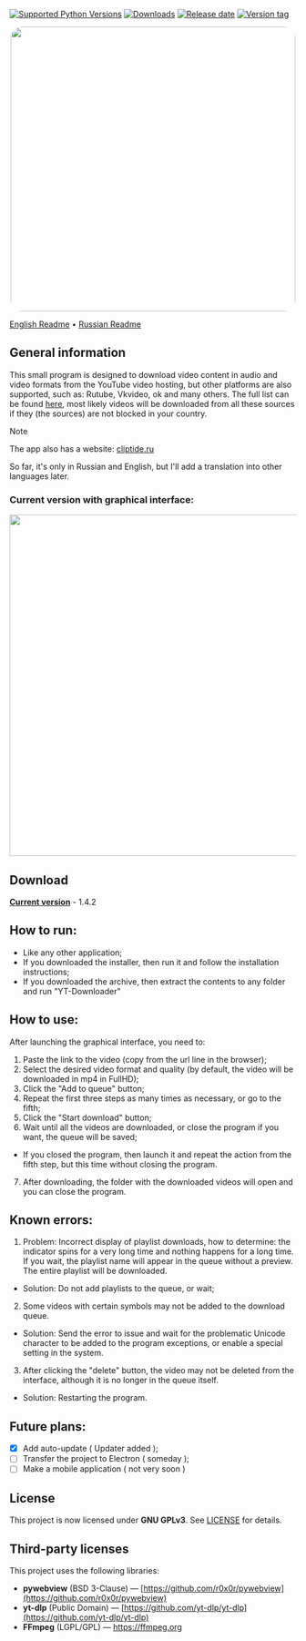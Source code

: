 [![Supported Python Versions](https://img.shields.io/badge/python-3.12%20%7C%203.13-%234B8BBE)](https://www.python.org/downloads/) [![Downloads](https://img.shields.io/github/downloads/Rayness/YouTube-Downloader/total)](https://github.com/Rayness/YouTube-Downloader/releases) [![Release date](https://img.shields.io/github/release-date/Rayness/YouTube-Downloader)]() [![Version tag](https://img.shields.io/github/v/tag/Rayness/YouTube-Downloader)]()
<p align="center">
  <img src="https://github.com/user-attachments/assets/9b7b0afc-d138-4496-9e87-176246057eeb" width="500" style="border-radius: 20px">
</p>

[English Readme](https://github.com/Rayness/YouTube-Downloader/blob/main/README.md)
• [Russian Readme](https://github.com/Rayness/YouTube-Downloader/blob/main/README.ru.md)

## General information
This small program is designed to download video content in audio and video formats from the YouTube video hosting, but other platforms are also supported, such as: Rutube, Vkvideo, ok and many others. The full list can be found [here](https://github.com/yt-dlp/yt-dlp/blob/master/supportedsites.md), most likely videos will be downloaded from all these sources if they (the sources) are not blocked in your country.

> [!NOTE]
> The app also has a website: [cliptide.ru](https://cliptide.ru/index.html)
> 
> So far, it's only in Russian and English, but I'll add a translation into other languages later.

### Current version with graphical interface:
<img src="https://github.com/user-attachments/assets/00d3f220-2c2a-4c5e-9899-a6123ff31bf1" width="600">

## Download

**[Current version](https://github.com/Rayness/YouTube-Downloader/releases/tag/v1.4.2)** - 1.4.2

## How to run:
- Like any other application;
- If you downloaded the installer, then run it and follow the installation instructions;
- If you downloaded the archive, then extract the contents to any folder and run "YT-Downloader"

## How to use:
After launching the graphical interface, you need to:
1. Paste the link to the video (copy from the url line in the browser);
2. Select the desired video format and quality (by default, the video will be downloaded in mp4 in FullHD);
3. Click the "Add to queue" button;
4. Repeat the first three steps as many times as necessary, or go to the fifth;
5. Click the "Start download" button;
6. Wait until all the videos are downloaded, or close the program if you want, the queue will be saved;
- If you closed the program, then launch it and repeat the action from the fifth step, but this time without closing the program.
7. After downloading, the folder with the downloaded videos will open and you can close the program.

## Known errors:
1. Problem: Incorrect display of playlist downloads, how to determine: the indicator spins for a very long time and nothing happens for a long time. If you wait, the playlist name will appear in the queue without a preview. The entire playlist will be downloaded.
- Solution: Do not add playlists to the queue, or wait;

2. Some videos with certain symbols may not be added to the download queue.
- Solution: Send the error to issue and wait for the problematic Unicode character to be added to the program exceptions, or enable a special setting in the system.

3. After clicking the "delete" button, the video may not be deleted from the interface, although it is no longer in the queue itself.
- Solution: Restarting the program.

## Future plans:
- [x] Add auto-update ( Updater added );
- [ ] Transfer the project to Electron ( someday );
- [ ] Make a mobile application ( not very soon )

## License
This project is now licensed under **GNU GPLv3**. See [LICENSE](LICENSE) for details.  

## Third-party licenses  
This project uses the following libraries:  
- **pywebview** (BSD 3-Clause) — [https://github.com/r0x0r/pywebview](https://github.com/r0x0r/pywebview)  
- **yt-dlp** (Public Domain) — [https://github.com/yt-dlp/yt-dlp](https://github.com/yt-dlp/yt-dlp)
- **FFmpeg** (LGPL/GPL) — https://ffmpeg.org
